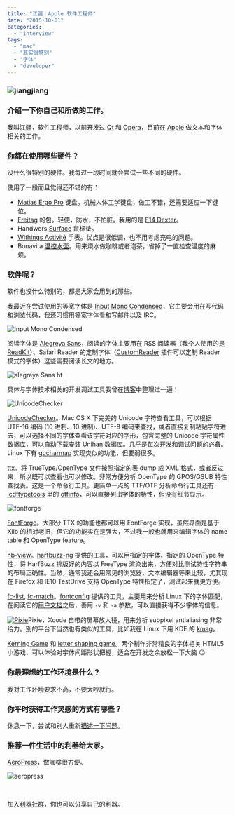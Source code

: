 ```yaml
---
title: "江疆｜Apple 软件工程师"
date: "2015-10-01"
categories: 
  - "interview"
tags: 
  - "mac"
  - "其实很特别"
  - "字体"
  - "developer"
---
```


### ![jiangjiang](/images/jiangjiang.jpg)

### 介绍一下你自己和所做的工作。

我叫[江疆](https://gist.github.com/jjgod/4109970)，软件工程师，以前开发过 [Qt](https://www.qt.io/) 和 [Opera](https://www.opera.com/)，目前在 [Apple](https://www.apple.com/) 做文本和字体相关的工作。

### 你都在使用哪些硬件？

没什么很特别的硬件。我每过一段时间就会尝试一些不同的硬件。

使用了一段而且觉得还不错的有：

- [Matias Ergo Pro](https://matias.ca/ergopro/pc/) 键盘。机械人体工学键盘，做工不错，还需要适应一下键位。
- [Freitag](https://www.freitag.ch/) 的包。轻便，防水，不怕脏。我用的是 [F14 Dexter](https://www.freitag.ch/Fundamentals/Messengers-Classic/DEXTER/pa/F14)。
- Handwers [Surface](https://www.handwers.com/en/mousepad-surface-bark) 鼠标垫。
- [Withings Activité](https://www2.withings.com/us/en/withings-activite.html) 手表。优点是很低调，也不用考虑充电的问题。
- Bonavita [温控水壶](https://bonavitaworld.com/products/10l-digital-variable-temperature-gooseneck-kettle)。用来烧水做咖啡或者泡茶，省掉了一直检查温度的麻烦。

### 软件呢？

软件也没什么特别的，都是大家会用到的那些。

我最近在尝试使用的等宽字体是 [Input Mono Condensed](https://input.fontbureau.com/)，它主要会用在写代码和浏览代码，我还习惯用等宽字体看和写邮件以及 IRC。

![Input Mono Condensed](/images/Input-Mono-Condensed-1024x340.png)

阅读字体是 [Alegreya Sans](https://www.huertatipografica.com/en/fonts/alegreya-sans-ht)，阅读的字体主要用在 RSS 阅读器（我个人使用的是 [ReadKit](https://readkitapp.com/)）、Safari Reader 的定制字体（[CustomReader](https://canisbos.com/customreader) 插件可以定制 Reader 模式的字体）这些需要阅读长文的地方。

![alegreya Sans ht](/images/alegreya-Sans-ht-1024x457.png)

具体与字体技术相关的开发调试工具我曾在[博客](https://blog.jjgod.org/2012/01/16/tools-for-a-typography-hacker/)中整理过一遍：

![UnicodeChecker](/images/UnicodeChecker.png)

[UnicodeChecker](https://earthlingsoft.net/UnicodeChecker/)。Mac OS X 下完美的 Unicode 字符查看工具，可以根据 UTF-16 编码 (10 进制、10 进制)、UTF-8 编码来查找，或者直接复制粘贴字符进去，可以选择不同的字体查看该字符对应的字形，包含完整的 Unicode 字符属性数据库，可以自动下载安装 Unihan 数据库。几乎是每次开发和调试问题的必备。Linux 下有 [gucharmap](https://live.gnome.org/Gucharmap) 实现类似的功能，但要弱很多。

[ttx](https://www.letterror.com/code/ttx/)。将 TrueType/OpenType 文件按照指定的表 dump 成 XML 格式，或者反过来，所以既可以查看也可以修改。非常方便分析 OpenType 的 GPOS/GSUB 特性查找表。这是一个命令行工具。更简单一点的 TTF/OTF 分析命令行工具还有 [lcdftypetools](https://www.lcdf.org/type/) 里的 [otfinfo](https://www.lcdf.org/type/otfinfo.1.html)，可以直接列出字体的特性，但没有细节显示。

![fontforge](/images/fontforge.png)

[FontForge](https://fontforge.sourceforge.net/)。大部分 TTX 的功能也都可以用 FontForge 实现，虽然界面是基于 Xlib 的相对老旧，但它的功能实在是强大，不过我一般也就用来编辑字体的 name table 和 OpenType feature。

[hb-view](https://cgit.freedesktop.org/harfbuzz/tree/util)。[harfbuzz-ng](https://freedesktop.org/wiki/Software/HarfBuzz) 提供的工具，可以用指定的字体、指定的 OpenType 特性，将 HarfBuzz 排版好的内容以 FreeType 渲染出来，方便对比测试特性字符串的布局正确性。当然，通常我还会用常见的浏览器、文本编辑器等来比较，尤其现在 Firefox 和 IE10 TestDrive 支持 OpenType 特性指定了，测试起来就更方便。

[fc-list](https://ftp.x.org/pub/X11R7.0/doc/html/fc-list.1.html), [fc-match](https://linux.die.net/man/1/fc-match)。[fontconfig](https://www.freedesktop.org/wiki/Software/fontconfig) 提供的工具，主要用来分析 Linux 下的字体匹配，在阅读它的[用户文档](https://www.freedesktop.org/software/fontconfig/fontconfig-user.html)之后，善用 `-v` 和 `-a` 参数，可以直接获得不少字体的信息。

[![Pixie](/images/Pixie.png)](https://blog.jjgod.org/wp-content/uploads/2012/01/Pixie.png)Pixie，Xcode 自带的屏幕放大镜，用来分析 subpixel antialiasing 非常给力。别的平台下当然也有类似的工具，比如我在 Linux 下用 KDE 的 [kmag](https://www.kde.org/applications/utilities/kmag/)。

[Kerning Game](https://type.method.ac/) 和 [letter shaping game](https://shape.method.ac/)。两个制作非常精良的字体相关 HTML5 小游戏，可以体验对字体间距形状把握，适合在开发之余放松一下大脑 😉

### 你最理想的工作环境是什么？

我对工作环境要求不高，不要太吵就行。

### 你平时获得工作灵感的方式有哪些？

休息一下，尝试和别人重新[描述一下问题](https://books.google.com/books?id=to6M9_dbjosC&pg=PA123&lpg=PA123)。

### 推荐一件生活中的利器给大家。

[AeroPress](https://aerobie.com/product/aeropress/)，做咖啡很方便。

![aeropress](/images/areopress-804x1024.jpeg)

 

加入[利器社群](https://liqi.io/community/)，你也可以分享自己的利器。
